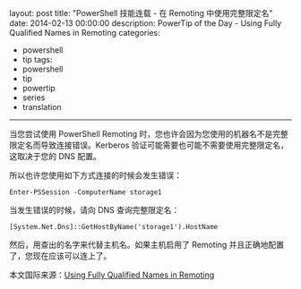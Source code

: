 ﻿layout: post
title: "PowerShell 技能连载 - 在 Remoting 中使用完整限定名"
date: 2014-02-13 00:00:00
description: PowerTip of the Day - Using Fully Qualified Names in Remoting
categories:
- powershell
- tip
tags:
- powershell
- tip
- powertip
- series
- translation
---
当您尝试使用 PowerShell Remoting 时，您也许会因为您使用的机器名不是完整限定名而导致连接错误。Kerberos 验证可能需要也可能不需要使用完整限定名，这取决于您的 DNS 配置。

所以也许您使用如下方式连接的时候会发生错误：

	Enter-PSSession -ComputerName storage1

当发生错误的时候，请向 DNS 查询完整限定名：

	[System.Net.Dns]::GetHostByName('storage1').HostName

然后，用查出的名字来代替主机名。如果主机启用了 Remoting 并且正确地配置了，您现在应该可以连上了。

<!--more-->
本文国际来源：[Using Fully Qualified Names in Remoting](http://powershell.com/cs/blogs/tips/archive/2014/02/13/using-fully-qualified-names-in-remoting.aspx)
